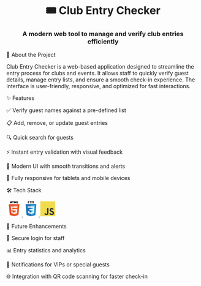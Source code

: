 <h1 align="center">🎟️ Club Entry Checker</h1> <h3 align="center">A modern web tool to manage and verify club entries efficiently</h3>
🚀 About the Project

Club Entry Checker is a web-based application designed to streamline the entry process for clubs and events. It allows staff to quickly verify guest details, manage entry lists, and ensure a smooth check-in experience. The interface is user-friendly, responsive, and optimized for fast interactions.

✨ Features

✅ Verify guest names against a pre-defined list

📋 Add, remove, or update guest entries

🔍 Quick search for guests

⚡ Instant entry validation with visual feedback

🎨 Modern UI with smooth transitions and alerts

📱 Fully responsive for tablets and mobile devices

🛠️ Tech Stack
<p align="left"> <a href="https://www.w3.org/html/" target="_blank" rel="noreferrer"> <img src="https://raw.githubusercontent.com/devicons/devicon/master/icons/html5/html5-original-wordmark.svg" alt="html5" width="40" height="40"/> </a> <a href="https://www.w3schools.com/css/" target="_blank" rel="noreferrer"> <img src="https://raw.githubusercontent.com/devicons/devicon/master/icons/css3/css3-original-wordmark.svg" alt="css3" width="40" height="40"/> </a> <a href="https://developer.mozilla.org/en-US/docs/Web/JavaScript" target="_blank" rel="noreferrer"> <img src="https://raw.githubusercontent.com/devicons/devicon/master/icons/javascript/javascript-original.svg" alt="javascript" width="40" height="40"/> </a> </p>

🎯 Future Enhancements

🔐 Secure login for staff

📊 Entry statistics and analytics

💬 Notifications for VIPs or special guests

🌐 Integration with QR code scanning for faster check-in
